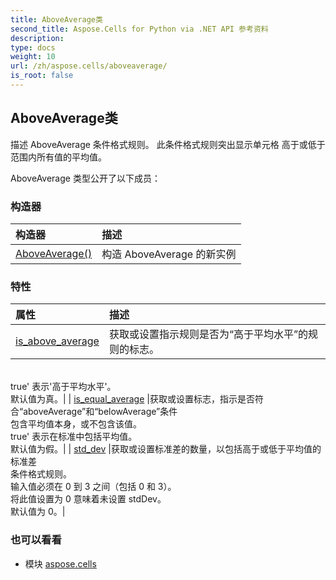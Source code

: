 ```yaml
---
title: AboveAverage类
second_title: Aspose.Cells for Python via .NET API 参考资料
description:
type: docs
weight: 10
url: /zh/aspose.cells/aboveaverage/
is_root: false
---
```

## AboveAverage类
描述 AboveAverage 条件格式规则。
此条件格式规则突出显示单元格
高于或低于范围内所有值的平均值。



AboveAverage 类型公开了以下成员：

### 构造器
|构造器|描述|
| :- | :- |
| [AboveAverage()](/cells/python-net/zh/aspose.cells/aboveaverage/__init__/#) |构造 AboveAverage 的新实例|


### 特性
|属性|描述|
| :- | :- |
| [is_above_average](/cells/python-net/zh/aspose.cells/aboveaverage/is_above_average) |获取或设置指示规则是否为“高于平均水平”的规则的标志。<br/>true' 表示'高于平均水平'。<br/>默认值为真。|
| [is_equal_average](/cells/python-net/zh/aspose.cells/aboveaverage/is_equal_average) |获取或设置标志，指示是否符合“aboveAverage”和“belowAverage”条件<br/>包含平均值本身，或不包含该值。<br/>true' 表示在标准中包括平均值。<br/>默认值为假。|
| [std_dev](/cells/python-net/zh/aspose.cells/aboveaverage/std_dev) |获取或设置标准差的数量，以包括高于或低于平均值的标准差<br/>条件格式规则。<br/>输入值必须在 0 到 3 之间（包括 0 和 3）。<br/>将此值设置为 0 意味着未设置 stdDev。<br/>默认值为 0。|



### 也可以看看
* 模块 [aspose.cells](..)
